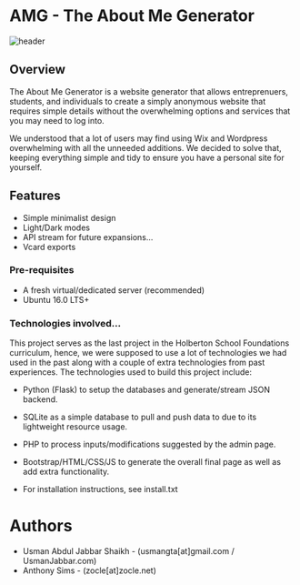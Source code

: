 # AMG - The About Me Generator
![header](https://raw.githubusercontent.com/UsmanGTA/AMG-About-me-Gen/master/doc_assets/header.jpg)
## Overview
The About Me Generator is a website generator that allows entreprenuers, students, and individuals to create a simply anonymous website that requires simple details without the overwhelming options and services that you may need to log into.

We understood that a lot of users may find using Wix and Wordpress overwhelming with all the unneeded additions. We decided to solve that, keeping everything simple and tidy to ensure you have a personal site for yourself.

## Features
- Simple minimalist design
- Light/Dark modes
- API stream for future expansions...
- Vcard exports

### Pre-requisites
- A fresh virtual/dedicated server (recommended)
- Ubuntu 16.0 LTS+

### Technologies involved...
This project serves as the last project in the Holberton School Foundations curriculum, hence, we were supposed to use a lot of technologies we had used in the past along with a couple of extra technologies from past experiences.
The technologies used to build this project include:
- Python (Flask) to setup the databases and generate/stream JSON backend.
- SQLite as a simple database to pull and push data to due to its lightweight resource usage.
- PHP to process inputs/modifications suggested by the admin page.
- Bootstrap/HTML/CSS/JS to generate the overall final page as well as add extra functionality.


- For installation instructions, see install.txt
# Authors
- Usman Abdul Jabbar Shaikh - (usmangta[at]gmail.com / UsmanJabbar.com)
- Anthony Sims - (zocle[at]zocle.net)
